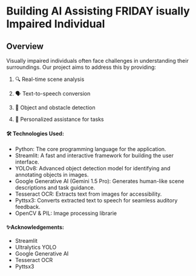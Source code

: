 # Building AI Assisting FRIDAY isually Impaired Individual

## **Overview**
Visually impaired individuals often face challenges in understanding their surroundings. Our project aims to address this by providing:

1. 🔍 Real-time scene analysis

2. 🗣️ Text-to-speech conversion

3. 🚧 Object and obstacle detection

4. 🤖 Personalized assistance for tasks
#### 🛠️ Technologies Used: 
* Python: The core programming language for the application.
* Streamlit: A fast and interactive framework for building the user interface.
* YOLOv8: Advanced object detection model for identifying and annotating objects in images.
* Google Generative AI (Gemini 1.5 Pro): Generates human-like scene descriptions and task guidance.
* Tesseract OCR: Extracts text from images for accessibility.
* Pyttsx3: Converts extracted text to speech for seamless auditory feedback.
* OpenCV & PIL: Image processing librarie
  
#### ✨Acknowledgements: 
* Streamlit
* Ultralytics YOLO
* Google Generative AI
* Tesseract OCR
* Pyttsx3
